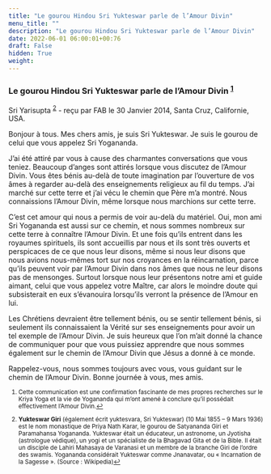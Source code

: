 ```yaml
---
title: "Le gourou Hindou Sri Yukteswar parle de l’Amour Divin"
menu_title: ""
description: "Le gourou Hindou Sri Yukteswar parle de l’Amour Divin"
date: 2022-06-01 06:00:01+00:76
draft: False
hidden: True
weight:
---
```

### Le gourou Hindou Sri Yukteswar parle de l’Amour Divin <sup id="a1">[1](#f1)</sup>

Sri Yarisupta  <sup id="a2">[2](#f2)</sup> - reçu par FAB le 30 Janvier 2014, Santa Cruz, Californie, USA.

Bonjour à tous. Mes chers amis, je suis Sri Yukteswar. Je suis le gourou de celui que vous appelez Sri Yogananda.

J’ai été attiré par vous à cause des charmantes conversations que vous teniez. Beaucoup d’anges sont attirés lorsque vous discutez de l’Amour Divin. Vous êtes bénis au-delà de toute imagination par l’ouverture de vos âmes à regarder au-delà des enseignements religieux au fil du temps. J’ai marché sur cette terre et j’ai vécu le chemin que Père m’a montré. Nous connaissions l’Amour Divin, même lorsque nous marchions sur cette terre.

C’est cet amour qui nous a permis de voir au-delà du matériel. Oui, mon ami Sri Yogananda est aussi sur ce chemin, et nous sommes nombreux sur cette terre à connaître l’Amour Divin. Et une fois qu’ils entrent dans les royaumes spirituels, ils sont accueillis par nous et ils sont très ouverts et perspicaces de ce que nous leur disons, même si nous leur disons que nous avions nous-mêmes tort sur nos croyances en la réincarnation, parce qu’ils peuvent voir par l’Amour Divin dans nos âmes que nous ne leur disons pas de mensonges. Surtout lorsque nous leur présentons notre ami et guide aimant, celui que vous appelez votre Maître, car alors le moindre doute qui subsisterait en eux s’évanouira lorsqu’ils verront la présence de l’Amour en lui.

Les Chrétiens devraient être tellement bénis, ou se sentir tellement bénis, si seulement ils connaissaient la Vérité sur ses enseignements pour avoir un tel exemple de l’Amour Divin. Je suis heureux que l’on m’ait donné la chance de communiquer pour que vous puissiez apprendre que nous sommes également sur le chemin de l’Amour Divin que Jésus a donné à ce monde.

Rappelez-vous, nous sommes toujours avec vous, vous guidant sur le chemin de l’Amour Divin. Bonne journée à vous, mes amis.
<small>

1. <large id="f1"> Cette communication est une confirmation fascinante de mes propres recherches sur le Kriya Yoga et la vie de Yogananda qui m’ont amené à conclure qu’il possédait effectivement l’Amour Divin.[↩](#a1)

2. <large id="f2"> **Yukteswar Giri** (également écrit yuktesvara, Sri Yukteswar) (10 Mai 1855 – 9 Mars 1936) est le nom monastique de Priya Nath Karar, le gourou de Satyananda Giri et Paramahansa Yogananda. Yukteswar était un éducateur, un astronome, un Jyotisha (astrologue védique), un yogi et un spécialiste de la Bhagavad Gita et de la Bible. Il était un disciple de Lahiri Mahasaya de Varanasi et un membre de la branche Giri de l’ordre des swamis. Yogananda considérait Yukteswar comme Jnanavatar, ou « Incarnation de la Sagesse ». (Source : Wikipedia)[↩](#a2)
